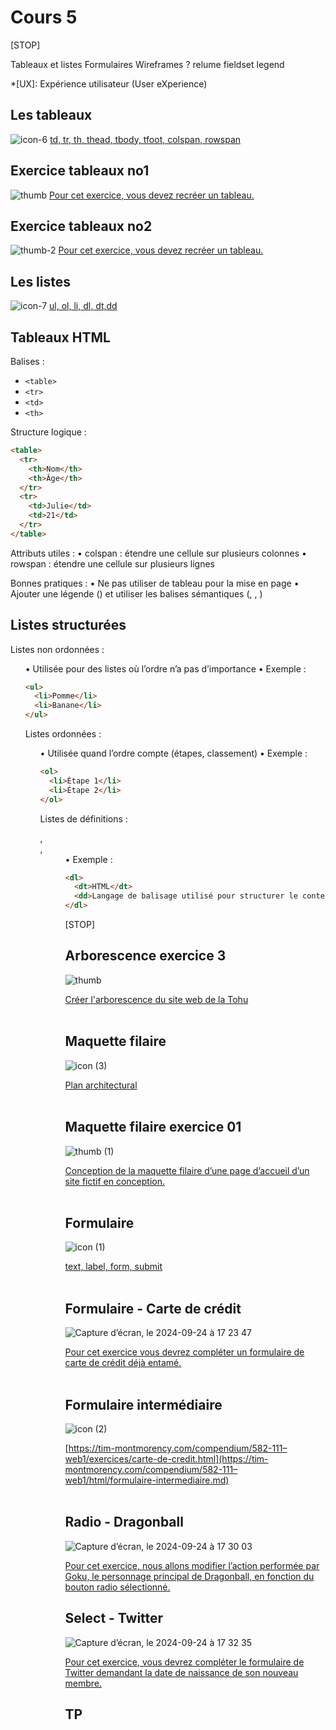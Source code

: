 # Cours 5

[STOP]



Tableaux et listes
Formulaires
Wireframes ? relume
fieldset legend

*[UX]: Expérience utilisateur (User eXperience)

## Les tableaux

![icon-6](https://github.com/user-attachments/assets/4c865caf-245d-4a6a-9cc8-2a853bde7872)
[td, tr, th, thead, tbody, tfoot, colspan, rowspan](https://tim-montmorency.com/compendium/582-111–web1/html/tableau.md)

## Exercice tableaux no1

![thumb](https://github.com/user-attachments/assets/83a77663-69f8-4820-bb66-8caec52d955f)
[Pour cet exercice, vous devez recréer un tableau.](https://tim-montmorency.com/compendium/582-111–web1/exercices/tableau1.md)

## Exercice tableaux no2

![thumb-2](https://github.com/user-attachments/assets/1d012c45-c09a-422d-a01d-afed32cd5dbc)
[Pour cet exercice, vous devez recréer un tableau.](https://tim-montmorency.com/compendium/582-111–web1/exercices/tableau2.md)

## Les listes

![icon-7](https://github.com/user-attachments/assets/96ad45a6-de6a-4d39-9373-5c1605993fd8)
[ul, ol, li, dl, dt,dd](https://tim-montmorency.com/compendium/582-111–web1/html/liste.md)


## Tableaux HTML

Balises :

* `<table>`
* `<tr>`
* `<td>`
* `<th>`

Structure logique :

```html
<table>
  <tr>
    <th>Nom</th>
    <th>Âge</th>
  </tr>
  <tr>
    <td>Julie</td>
    <td>21</td>
  </tr>
</table>
```

Attributs utiles :
	•	colspan : étendre une cellule sur plusieurs colonnes
	•	rowspan : étendre une cellule sur plusieurs lignes

Bonnes pratiques :
	•	Ne pas utiliser de tableau pour la mise en page
	•	Ajouter une légende (<caption>) et utiliser les balises sémantiques (<thead>, <tbody>, <tfoot>)

## Listes structurées

Listes non ordonnées : <ul>
	•	Utilisée pour des listes où l’ordre n’a pas d’importance
	•	Exemple :

```html
<ul>
  <li>Pomme</li>
  <li>Banane</li>
</ul>
```

Listes ordonnées : <ol>
	•	Utilisée quand l’ordre compte (étapes, classement)
	•	Exemple :

```html
<ol>
  <li>Étape 1</li>
  <li>Étape 2</li>
</ol>
```

Listes de définitions : <dl>, <dt>, <dd>
	•	Exemple :

```html
<dl>
  <dt>HTML</dt>
  <dd>Langage de balisage utilisé pour structurer le contenu Web.</dd>
</dl>
```

[STOP]

## Arborescence exercice 3

![thumb](https://github.com/user-attachments/assets/1d0921c0-3bc8-4749-9c37-e006b1ddca43)


[Créer l'arborescence du site web de la Tohu](https://tim-montmorency.com/compendium/582-111–web1/exercices/arborescence_reproduction_ex3.md)
<br>
<br>
## Maquette filaire

![icon (3)](https://github.com/user-attachments/assets/816f3906-5e07-4c07-8a91-1a9d55bebbfd)


[Plan architectural](https://tim-montmorency.com/compendium/582-111–web1/autres/maquette-filaire.md)
<br>
<br>
## Maquette filaire exercice 01

![thumb (1)](https://github.com/user-attachments/assets/45541572-9050-4928-9ef2-4c46067f71d0)


[Conception de la maquette filaire d’une page d’accueil d’un site fictif en conception.](https://tim-montmorency.com/compendium/582-111–web1/exercices/maquette-filaire-ex01.md)
<br>
<br>
## Formulaire

![icon (1)](https://github.com/user-attachments/assets/930845c4-c6f3-4132-bf44-83b3a4051506)


[text, label, form, submit](https://tim-montmorency.com/compendium/582-111–web1/html/formulaire.md)
<br>
<br>
## Formulaire - Carte de crédit
![Capture d’écran, le 2024-09-24 à 17 23 47](https://github.com/user-attachments/assets/eb9e09d7-4dcf-479a-9a75-85eeb50c27d0)


[Pour cet exercice vous devrez compléter un formulaire de carte de crédit déjà entamé.](https://tim-montmorency.com/compendium/582-111–web1/exercices/carte-de-credit.md)
<br>
<br>

## Formulaire intermédiaire
![icon (2)](https://github.com/user-attachments/assets/99a514a1-30cf-4734-875b-0edf09a09c01)


[https://tim-montmorency.com/compendium/582-111–web1/exercices/carte-de-credit.html](https://tim-montmorency.com/compendium/582-111–web1/html/formulaire-intermediaire.md)
<br>
<br>

## Radio - Dragonball

![Capture d’écran, le 2024-09-24 à 17 30 03](https://github.com/user-attachments/assets/cf6f90d2-a16c-4540-a90f-8b7232ba4e20)

[
Pour cet exercice, nous allons modifier l’action performée par Goku, le personnage principal de Dragonball, en fonction du bouton radio sélectionné.](https://tim-montmorency.com/compendium/582-111–web1/exercices/dragonball.md)

## Select - Twitter
![Capture d’écran, le 2024-09-24 à 17 32 35](https://github.com/user-attachments/assets/f7dd0cee-6d12-4c86-b267-20c37bc7074f)


[Pour cet exercice, vous devrez compléter le formulaire de Twitter demandant la date de naissance de son nouveau membre.](https://tim-montmorency.com/compendium/582-111–web1/exercices/twitter.md)


## TP

